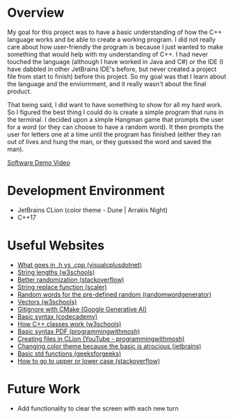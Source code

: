 # Overview
My goal for this project was to have a basic understanding of how the C++ language works and be able to create a working program. I did not really care about how user-friendly the program is because I just wanted to make something that would help with my understanding of C++. I had never touched the language (although I have worked in Java and C#) or the IDE (I have dabbled in other JetBrains IDE's before, but never created a project file from start to finish) before this project. So my goal was that I learn about the language and the enviornment, and it really wasn't about the final product.

That being said, I did want to have something to show for all my hard work. So I figured the best thing I could do is create a simple program that runs in the terminal. I decided upon a simple Hangman game that prompts the user for a word (or they can choose to have a random word). It then prompts the user for letters one at a time until the program has finished (either they ran out of lives and hung the man, or they guessed the word and saved the man).  

[Software Demo Video](https://youtube.link.goes.here)

# Development Environment
- JetBrains CLion (color theme - Dune | Arrakis Night)
- C++17

# Useful Websites
- [What goes in .h vs .cpp (visualcplusdotnet)](https://www.visualcplusdotnet.com/visualcplusdotnet13.html)
- [String lengths (w3schools)](https://www.w3schools.com/cpp/cpp_strings_length.asp)
- [Better randomization (stackoverflow)](https://stackoverflow.com/questions/7560114/random-number-c-in-some-range)
- [String replace function (scaler)](https://www.scaler.com/topics/cpp-string-replace/)
- [Random words for the pre-defined random (randomwordgenerator)](https://randomwordgenerator.com/)
- [Vectors (w3schools)](https://www.geeksforgeeks.org/initialize-a-vector-in-cpp-different-ways/)
- [Gitignore with CMake (Google Generative AI)](https://www.google.com/search?q=should+I+put+a+create+build+folder+in+git+ignore&rlz=1C1CHBF_enUS1005US1005&oq=should+I+put+a+create+build+folder+in+git+ignore&gs_lcrp=EgZjaHJvbWUyBggAEEUYOTIJCAEQIRgKGKABMgkIAhAhGAoYoAHSAQkxNDA0M2owajeoAgCwAgA&sourceid=chrome&ie=UTF-8)
- [Basic syntax (codecademy)](https://www.codecademy.com/courses/learn-c-plus-plus/lessons/cpp-compile-execute/exercises/introduction?_gl=1%2Aobz0ig%2A_ga%2AMjA0ODc1NTA2Ni4xNjk4OTc4MDc1%2A_ga_3LRZM6TM9L%2AMTY5ODk3ODA3NC4xLjAuMTY5ODk3ODA3NC42MC4wLjA.&g_acctid=243-039-7011&g_adgroupid=102526215018&g_adid=624951457912&g_adtype=search&g_campaign=account&g_campaignid=10030170703&g_ifcreative=&g_ifproduct=&g_keyword=c%2B%2B%20course&g_keywordid=kwd-11197081&g_locinterest=&g_locphysical=9029499&g_merchantid=&g_network=g&g_partition=&g_placement=&g_productchannel=&g_productid=&g_source=%7Bsourceid%7D&gclid=CjwKCAjwkY2qBhBDEiwAoQXK5VKb5fGdDq7V_qayY_NeRPWfy8kHfKRn6i_P19HFb53CzZUE4FN0cBoCjCYQAvD_BwE&utm_campaign=US_Language%3A_Basic_-_Exact&utm_content=624951457912&utm_id=t_kwd-11197081%3Aag_102526215018%3Acp_10030170703%3An_g%3Ad_c&utm_medium=paid-search&utm_source=google&utm_term=c%2B%2B%20course)
- [How C++ classes work (w3schools)](https://www.w3schools.com/cpp/cpp_classes.asp)
- [Basic syntax PDF (programmingwithmosh)](https://programmingwithmosh.com/wp-content/uploads/2022/08/Ultimate-C-Part-1.pdf)
- [Creating files in CLion (YouTube - programmingwithmosh)](https://www.youtube.com/watch?v=ZzaPdXTrSb8&t=4s)
- [Changing color theme because the basic is atrocious (jetbrains)](https://www.jetbrains.com/help/clion/clion-quick-start-guide.html#ui-overview)
- [Basic std functions (geeksforgeeks)](https://www.geeksforgeeks.org/cin-in-c/)
- [How to go to upper or lower case (stackoverflow)](https://stackoverflow.com/questions/313970/how-to-convert-an-instance-of-stdstring-to-lower-case)

# Future Work
- Add functionality to clear the screen with each new turn